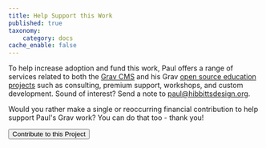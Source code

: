 ```yaml
---
title: Help Support this Work
published: true
taxonomy:
    category: docs
cache_enable: false
---
```


To help increase adoption and fund this work, Paul offers a range of services related to both the [Grav CMS](https://getgrav.org/) and his Grav [open source education projects](https://github.com/hibbitts-design) such as consulting, premium support, workshops, and custom development. Sound of interest? Send a note to [paul@hibbittsdesign.org](mailto:paul@hibbittsdesign.org).  

Would you rather make a single or reoccurring financial contribution to help support Paul's Grav work? You can do that too - thank you!

<form action="https://www.paypal.com/cgi-bin/webscr" method="post" target="_top">
<input type="hidden" name="cmd" value="_s-xclick">
<input type="hidden" name="hosted_button_id" value="5RZ784EKKSZPN">
<input type="submit" value="Contribute to this Project" name="submit1" alt="PayPal - The safer, easier way to pay online!" class="button">
</form>
